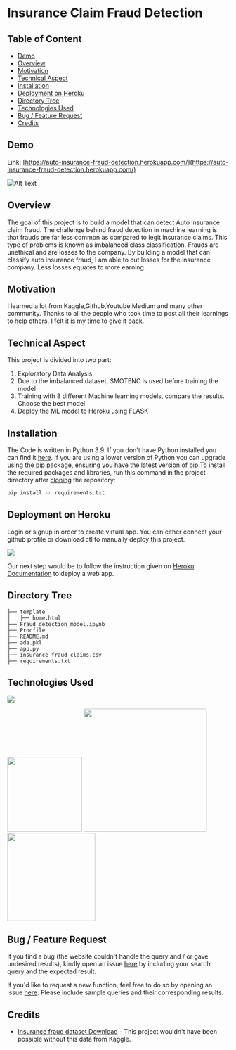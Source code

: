 # Insurance Claim Fraud Detection 

## Table of Content
  * [Demo](#demo)
  * [Overview](#overview)
  * [Motivation](#motivation)
  * [Technical Aspect](#technical-aspect)
  * [Installation](#installation)
  * [Deployment on Heroku](#deployment-on-heroku)
  * [Directory Tree](#directory-tree)
  * [Technologies Used](#technologies-used)
  * [Bug / Feature Request](#bug---feature-request)
  * [Credits](#credits)


## Demo
Link: [https://auto-insurance-fraud-detection.herokuapp.com/](https://auto-insurance-fraud-detection.herokuapp.com/)

![Alt Text](https://github.com/antopravingit/Insurance-Claim-Fraud-Detection/blob/main/insurance-fraud.gif)

## Overview
The goal of this project is to build a model that can detect Auto insurance claim fraud. The challenge behind fraud detection in machine learning is that frauds are far less common as compared to legit insurance claims. This type of problems is known as imbalanced class classification. Frauds are unethical and are losses to the company. By building a model that can classify auto insurance fraud, I am able to cut losses for the insurance company. Less losses equates to more earning.

## Motivation
I learned a lot from Kaggle,Github,Youtube,Medium and many other community. Thanks to all the people who took time to post all their learnings to help others. I felt it is my time to give it back.

## Technical Aspect
This project is divided into two part:
 1. Exploratory Data Analysis
 2. Due to the imbalanced dataset, SMOTENC is used before training the model
 3. Training with 8 different Machine learning models, compare the results. Choose the best model
 4. Deploy the ML model to Heroku using FLASK

## Installation
The Code is written in Python 3.9. If you don't have Python installed you can find it [here](https://www.python.org/downloads/). If you are using a lower version of Python you can upgrade using the pip package, ensuring you have the latest version of pip.To install the required packages and libraries, run this command in the project directory after [cloning](https://www.howtogeek.com/451360/how-to-clone-a-github-repository/) the repository:
```bash
pip install -r requirements.txt
```
## Deployment on Heroku
Login or signup in order to create virtual app. You can either connect your github profile or download ctl to manually deploy this project.

[![](https://i.imgur.com/dKmlpqX.png)](https://heroku.com)

Our next step would be to follow the instruction given on [Heroku Documentation](https://devcenter.heroku.com/articles/getting-started-with-python) to deploy a web app.

## Directory Tree 
```
├── template
│   ├── home.html
├── Fraud_detection_model.ipynb
├── Procfile
├── README.md
├── ada.pkl
├── app.py
├── insurance fraud claims.csv
├── requirements.txt
```

## Technologies Used

![](https://forthebadge.com/images/badges/made-with-python.svg)

[<img target="_blank" src="https://flask.palletsprojects.com/en/1.1.x/_images/flask-logo.png" width=170>](https://flask.palletsprojects.com/en/1.1.x/) [<img target="_blank" src="https://number1.co.za/wp-content/uploads/2017/10/gunicorn_logo-300x85.png" width=280>](https://gunicorn.org) [<img target="_blank" src="https://scikit-learn.org/stable/_static/scikit-learn-logo-small.png" width=200>](https://scikit-learn.org/stable/) 

## Bug / Feature Request
If you find a bug (the website couldn't handle the query and / or gave undesired results), kindly open an issue [here](https://github.com/rowhitswami/Indian-Currency-Prediction/issues/new) by including your search query and the expected result.

If you'd like to request a new function, feel free to do so by opening an issue [here](https://github.com/antopravingit/Auto-Insurance-Claim-Fraud-Detection/issues). Please include sample queries and their corresponding results.

## Credits
- [Insurance fraud dataset Download](https://www.kaggle.com/datasets/buntyshah/auto-insurance-claims-data) - This project wouldn't have been possible without this data from Kaggle.
